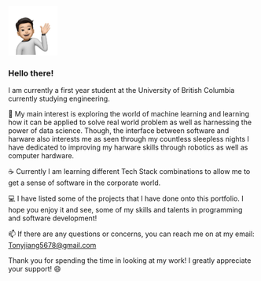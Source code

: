 <p align="left">
  <img src="https://github.com/Tony-j77/Tony-j77/blob/main/Tony2.png" width="auto" height="100px" title="hover text">
</p>

### Hello there!

I am currently a first year student at the University of British Columbia currently studying engineering. 

📱 My main interest is exploring the world of machine learning and learning how it can be applied to solve real world problem as well as harnessing the power of data science. Though, the interface between software and harware also interests me as seen through my countless sleepless nights I have dedicated to improving my harware skills through robotics as well as computer hardware. 

☕ Currently I am learning different Tech Stack combinations to allow me to get a sense of software in the corporate world. 

💻 I have listed some of the projects that I have done onto this portfolio. I hope you enjoy it and see, some of my skills and talents in programming and software development!

📫 If there are any questions or concerns, you can reach me on at my email: Tonyjiang5678@gmail.com

Thank you for spending the time in looking at my work! I greatly appreciate your support! 😄
